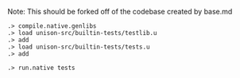 
Note: This should be forked off of the codebase created by base.md

```ucm:hide
.> compile.native.genlibs
.> load unison-src/builtin-tests/testlib.u
.> add
.> load unison-src/builtin-tests/tests.u
.> add
```

```ucm
.> run.native tests
```